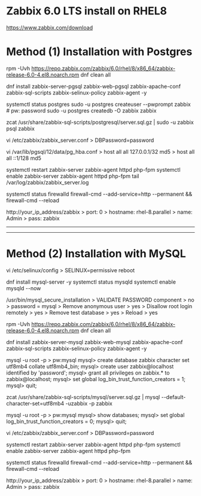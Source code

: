 Zabbix 6.0 LTS install on RHEL8
===============================
https://www.zabbix.com/download


Method (1) Installation with Postgres
=====================================
rpm -Uvh https://repo.zabbix.com/zabbix/6.0/rhel/8/x86_64/zabbix-release-6.0-4.el8.noarch.rpm
dnf clean all

dnf install zabbix-server-pgsql zabbix-web-pgsql zabbix-apache-conf zabbix-sql-scripts zabbix-selinux-policy zabbix-agent -y

systemctl status postgres
sudo -u postgres createuser --pwprompt zabbix  # pw: password
sudo -u postgres createdb -O zabbix zabbix

zcat /usr/share/zabbix-sql-scripts/postgresql/server.sql.gz | sudo -u zabbix psql zabbix

vi /etc/zabbix/zabbix_server.conf
	> DBPassword=password

vi /var/lib/pgsql/12/data/pg_hba.conf
	> host all all 127.0.0.1/32 md5
	> host all all ::1/128 md5

systemctl restart zabbix-server zabbix-agent httpd php-fpm
systemctl enable zabbix-server zabbix-agent httpd php-fpm
tail /var/log/zabbix/zabbix_server.log 

systemctl status firewalld
firewall-cmd --add-service=http --permanent && firewall-cmd --reload

http://your_ip_address/zabbix
	> port: 0
	> hostname: rhel-8.parallel
	> name: Admin
	> pass: zabbix

--------------------------------------------
--------------------------------------------


Method (2) Installation with MySQL
==================================

vi /etc/selinux/config
	> SELINUX=permissive
reboot

dnf install mysql-server -y
systemctl status mysqld
systemctl enable mysqld --now

/usr/bin/mysql_secure_installation
	> VALIDATE PASSWORD component > no
	> password = mysql
	> Remove anonymous user > yes
	> Disallow root login remotely > yes
	> Remove test database > yes
	> Reload > yes

rpm -Uvh https://repo.zabbix.com/zabbix/6.0/rhel/8/x86_64/zabbix-release-6.0-4.el8.noarch.rpm
dnf clean all

dnf install zabbix-server-mysql zabbix-web-mysql zabbix-apache-conf zabbix-sql-scripts zabbix-selinux-policy zabbix-agent -y

mysql -u root -p  > pw:mysql
mysql> create database zabbix character set utf8mb4 collate utf8mb4_bin;
mysql> create user zabbix@localhost identified by 'password';
mysql> grant all privileges on zabbix.* to zabbix@localhost;
mysql> set global log_bin_trust_function_creators = 1;
mysql> quit;

zcat /usr/share/zabbix-sql-scripts/mysql/server.sql.gz | mysql --default-character-set=utf8mb4 -uzabbix -p zabbix

mysql -u root -p > pw:mysql
mysql> show databases;
mysql> set global log_bin_trust_function_creators = 0;
mysql> quit;

vi /etc/zabbix/zabbix_server.conf
	> DBPassword=password

systemctl restart zabbix-server zabbix-agent httpd php-fpm
systemctl enable zabbix-server zabbix-agent httpd php-fpm

systemctl status firewalld
firewall-cmd --add-service=http --permanent && firewall-cmd --reload

http://your_ip_address/zabbix
	> port: 0
	> hostname: rhel-8.parallel
	> name: Admin
	> pass: zabbix
